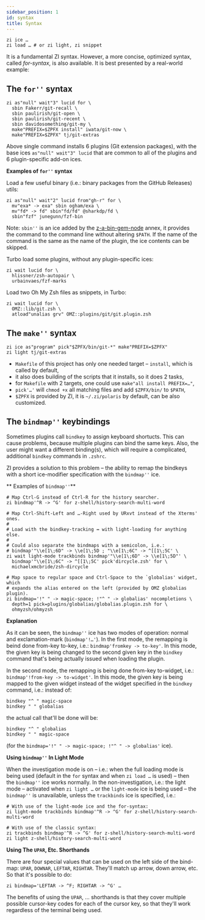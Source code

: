 ```yaml
---
sidebar_position: 1
id: syntax
title: Syntax
---
```


```shell
zi ice …
zi load … # or zi light, zi snippet
```

It is a fundamental ZI syntax. However, a more concise, optimized syntax, called _for-syntax_, is also available.
It is best presented by a real-world example:

## The `for''` syntax

```shell
zi as"null" wait"3" lucid for \
  sbin Fakerr/git-recall \
  sbin paulirish/git-open \
  sbin paulirish/git-recent \
  sbin davidosomething/git-my \
  make"PREFIX=$ZPFX install" iwata/git-now \
  make"PREFIX=$ZPFX" tj/git-extras
```

Above single command installs 6 plugins (Git extension packages), with the base
ices `as"null" wait"3" lucid` that are common to all of the plugins and
6 plugin-specific add-on ices.

**Examples of `for''` syntax**

Load a few useful binary (i.e.: binary packages from the GitHub Releases) utils:

```shell
zi as"null" wait"2" lucid from"gh-r" for \
  mv"exa* -> exa" sbin ogham/exa \
  mv"fd* -> fd" sbin"fd/fd" @sharkdp/fd \
  sbin"fzf" junegunn/fzf-bin
```

Note: `sbin''` is an ice added by the
[z-a-bin-gem-node](https://github.com/z-shell/z-a-bin-gem-node) annex, it
provides the command to the command line without altering `$PATH`. If the name
of the command is the same as the name of the plugin, the ice contents can be
skipped.

Turbo load some plugins, without any plugin-specific ices:

```shell
zi wait lucid for \
  hlissner/zsh-autopair \
  urbainvaes/fzf-marks
```

Load two Oh My Zsh files as snippets, in Turbo:

```shell
zi wait lucid for \
  OMZ::lib/git.zsh \
  atload"unalias grv" OMZ::plugins/git/git.plugin.zsh
```

## The `make''` syntax

```shell
zi ice as"program" pick"$ZPFX/bin/git-*" make"PREFIX=$ZPFX"
zi light tj/git-extras
```

- `Makefile` of this project has only one needed target – `install`, which is called by default,
- it also does building of the scripts that it installs, so it does 2 tasks,
- for `Makefile` with 2 targets, one could use `make"all install PREFIX=…"`,
- `pick'…'` will `chmod +x` all matching files and add `$ZPFX/bin/` to `$PATH`,
- `$ZPFX` is provided by ZI, it is `~/.zi/polaris` by default, can be also customized.

## The `bindmap''` keybindings

Sometimes plugins call `bindkey` to assign keyboard shortucts. This can cause
problems, because multiple plugins can bind the same keys. Also, the user might
want a different binding(s), which will require a complicated, additional
`bindkey` commands in `.zshrc`.

ZI provides a solution to this problem – the ability to remap the bindkeys
with a short ice-modifier specification with the `bindmap''` ice.

** Examples of `bindmap''`**

```shell
# Map Ctrl-G instead of Ctrl-R for the history searcher.
zi bindmap'^R -> ^G' for z-shell/history-search-multi-word

# Map Ctrl-Shift-Left and …-Right used by URxvt instead of the Xterms' ones.
#
# Load with the bindkey-tracking ↔ with light-loading for anything else.
#
# Could also separate the bindmaps with a semicolon, i.e.:
# bindmap'"\\e[1\;6D" -> \\e[1\;5D ; "\\e[1\;6C" -> ^[[1\;5C' \
zi wait light-mode trackbinds bindmap'"\\e[1\;6D" -> \\e[1\;5D"' \
  bindmap'"\\e[1\;6C" -> ^[[1\;5C' pick'dircycle.zsh' for \
  michaelxmcbride/zsh-dircycle

# Map space to regular space and Ctrl-Space to the `globalias' widget, which
# expands the alias entered on the left (provided by OMZ globalias plugin).
zi bindmap='!" " -> magic-space; !"^ " -> globalias' nocompletions \
  depth=1 pick=plugins/globalias/globalias.plugin.zsh for \
  ohmyzsh/ohmyzsh
```

**Explanation**

As it can be seen, the `bindmap''` ice has two modes of operation: normal and
exclamation-mark (`bindmap'!…'`). In the first mode, the remapping is beind done
from-key to-key, i.e.: `bindmap'fromkey -> to-key'`. In this mode, the given key
is being changed to the second given key in the `bindkey` command that's being
actually issued when loading the plugin.

In the second mode, the remapping is being done from-key to-widget, i.e.:
`bindmap'!from-key -> to-widget'`. In this mode, the given key is being mapped
to the given widget instead of the widget specified in the `bindkey` command,
i.e.: instead of:

```shell
bindkey "^ " magic-space
bindkey " " globalias
```

the actual call that'll be done will be:

```shell
bindkey "^ " globalias
bindkey " " magic-space
```

(for the `bindmap='!" " -> magic-space; !"^ " -> globalias'` ice).

**Using `bindmap''` In Light Mode**

When the investigation mode is on – i.e.: when the full loading mode is being
used (default in the `for` syntax and when `zi load …` is used) – then the
`bindmap''` ice works normally. In the non-investigation, i.e.: the light mode
– activated when `zi light …` or the `light-mode` ice is being used – the
`bindmap''` is unavailable, unless the `trackbinds` ice is specified, i.e.:

```shell
# With use of the light-mode ice and the for-syntax:
zi light-mode trackbinds bindmap'^R -> ^G' for z-shell/history-search-multi-word

# With use of the classic syntax:
zi trackbinds bindmap'^R -> ^G' for z-shell/history-search-multi-word
zi light z-shell/history-search-multi-word
```

**Using The `UPAR`, Etc. Shorthands**

There are four special values that can be used on the left side of the bind-map:
`UPAR`, `DOWNAR`, `LEFTAR`, `RIGHTAR`. They'll match up arrow, down arrow, etc.
So that it's possible to do:

```shell
zi bindmap='LEFTAR -> ^F; RIGHTAR -> ^G' …
```

The benefits of using the `UPAR`, … shorthands is that they cover multiple
possible cursor-key codes for each of the cursor key, so that they'll work
regardless of the terminal being used.
